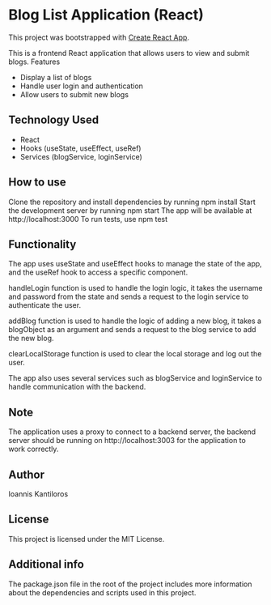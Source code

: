 # Blog List Application (React)

This project was bootstrapped with [Create React App](https://github.com/facebook/create-react-app).


This is a frontend React application that allows users to view and submit blogs.
Features

- Display a list of blogs
- Handle user login and authentication
- Allow users to submit new blogs

## Technology Used

- React
- Hooks (useState, useEffect, useRef)
- Services (blogService, loginService)

## How to use

Clone the repository and install dependencies by running npm install
Start the development server by running npm start
The app will be available at http://localhost:3000
To run tests, use npm test

## Functionality

The app uses useState and useEffect hooks to manage the state of the app, and the useRef hook to access a specific component.

handleLogin function is used to handle the login logic, it takes the username and password from the state and sends a request to the login service to authenticate the user.

addBlog function is used to handle the logic of adding a new blog, it takes a blogObject as an argument and sends a request to the blog service to add the new blog.

clearLocalStorage function is used to clear the local storage and log out the user.

The app also uses several services such as blogService and loginService to handle communication with the backend.

## Note

The application uses a proxy to connect to a backend server, the backend server should be running on http://localhost:3003 for the application to work correctly.

## Author

Ioannis Kantiloros
## License

This project is licensed under the MIT License.


## Additional info

The package.json file in the root of the project includes more information about the dependencies and scripts used in this project.
